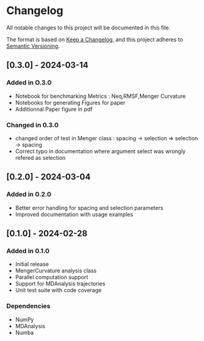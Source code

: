 # Changelog

All notable changes to this project will be documented in this file.

The format is based on [Keep a Changelog](https://keepachangelog.com/en/1.0.0/),
and this project adheres to [Semantic Versioning](https://semver.org/spec/v2.0.0.html).

<!--
The rules for this file:
  * entries are sorted newest-first.
  * summarize sets of changes - don't reproduce every git log comment here.
  * don't ever delete anything.
  * keep the format consistent:
    * do not use tabs but use spaces for formatting
    * 79 char width
    * YYYY-MM-DD date format (following ISO 8601)
  * accompany each entry with github issue/PR number (Issue #xyz)
-->
## [0.3.0] - 2024-03-14

### Added in O.3.0

- Notebook for benchmarking Metrics : Neq,RMSF,Menger Curvature
- Notebooks for generating Figures for paper
- Additionnal Paper figure in pdf

### Changed in 0.3.0

- changed order of test in Menger class :  spacing -> selection => selection -> spacing
- Correct typo in documentation where argument select was wrongly refered as selection

## [0.2.0] - 2024-03-04

### Added in 0.2.0

- Better error handling for spacing and selection parameters
- Improved documentation with usage examples

## [0.1.0] - 2024-02-28

### Added in 0.1.0

- Initial release
- MengerCurvature analysis class
- Parallel computation support
- Support for MDAnalysis trajectories
- Unit test suite with code coverage

### Dependencies

- NumPy
- MDAnalysis
- Numba
